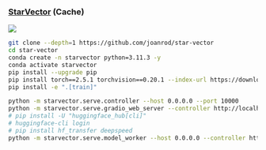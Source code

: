 ### [StarVector](https://github.com/joanrod/star-vector) (Cache)

![](https://img.shields.io/github/license/joanrod/star-vector?style=flat-square)

```sh
git clone --depth=1 https://github.com/joanrod/star-vector
cd star-vector
conda create -n starvector python=3.11.3 -y
conda activate starvector
pip install --upgrade pip
pip install torch==2.5.1 torchvision==0.20.1 --index-url https://download.pytorch.org/whl/cu121
pip install -e ".[train]"
```

```sh
python -m starvector.serve.controller --host 0.0.0.0 --port 10000
python -m starvector.serve.gradio_web_server --controller http://localhost:10000 --model-list-mode reload --port 7000
# pip install -U "huggingface_hub[cli]"
# huggingface-cli login
# pip install hf_transfer deepspeed
python -m starvector.serve.model_worker --host 0.0.0.0 --controller http://localhost:10000 --port 40000 --worker http://localhost:40000 --model-path joanrodai/starvector-1.4b
```